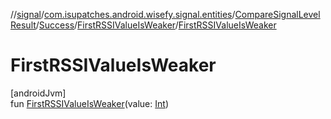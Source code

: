 //[signal](../../../../../index.md)/[com.isupatches.android.wisefy.signal.entities](../../../index.md)/[CompareSignalLevelResult](../../index.md)/[Success](../index.md)/[FirstRSSIValueIsWeaker](index.md)/[FirstRSSIValueIsWeaker](-first-r-s-s-i-value-is-weaker.md)

# FirstRSSIValueIsWeaker

[androidJvm]\
fun [FirstRSSIValueIsWeaker](-first-r-s-s-i-value-is-weaker.md)(value: [Int](https://kotlinlang.org/api/latest/jvm/stdlib/kotlin/-int/index.html))

